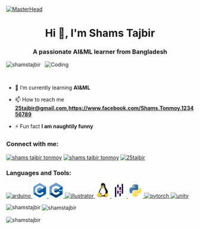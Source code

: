 [![MasterHead](https://user-images.githubusercontent.com/59527753/96024346-39dfe580-0e71-11eb-8a8a-cbaf92f7659e.gif)](https://shamstajbir.io)
<h1 align="center">Hi 👋, I'm Shams Tajbir</h1>
<h3 align="center">A passionate AI&ML learner from Bangladesh</h3>
<img align="right" alt="Coding" width="400" src="https://coindsyz.com/wp-content/uploads/2022/03/1584023795.gif">

<p align="left"> <img src="https://komarev.com/ghpvc/?username=shamstajbir&label=Profile%20views&color=0e75b6&style=flat" alt="shamstajbir" /> </p>

<p align="left"> <a href="https://twitter.com/" target="blank"><img src="https://img.shields.io/twitter/follow/?logo=twitter&style=for-the-badge" alt="" /></a> </p>

- 🌱 I’m currently learning **AI&ML**

- 📫 How to reach me **25tajbir@gmail.com,https://www.facebook.com/Shams.Tonmoy.123456789**

- ⚡ Fun fact **I am naughtily funny**

<h3 align="left">Connect with me:</h3>
<p align="left">
<a href="https://linkedin.com/in/shams tajbir tonmoy" target="blank"><img align="center" src="https://raw.githubusercontent.com/rahuldkjain/github-profile-readme-generator/master/src/images/icons/Social/linked-in-alt.svg" alt="shams tajbir tonmoy" height="30" width="40" /></a>
<a href="https://fb.com/shams tajbir tonmoy" target="blank"><img align="center" src="https://raw.githubusercontent.com/rahuldkjain/github-profile-readme-generator/master/src/images/icons/Social/facebook.svg" alt="shams tajbir tonmoy" height="30" width="40" /></a>
<a href="https://instagram.com/25tajbir" target="blank"><img align="center" src="https://raw.githubusercontent.com/rahuldkjain/github-profile-readme-generator/master/src/images/icons/Social/instagram.svg" alt="25tajbir" height="30" width="40" /></a>
</p>

<h3 align="left">Languages and Tools:</h3>
<p align="left"> <a href="https://www.arduino.cc/" target="_blank" rel="noreferrer"> <img src="https://cdn.worldvectorlogo.com/logos/arduino-1.svg" alt="arduino" width="40" height="40"/> </a> <a href="https://www.cprogramming.com/" target="_blank" rel="noreferrer"> <img src="https://raw.githubusercontent.com/devicons/devicon/master/icons/c/c-original.svg" alt="c" width="40" height="40"/> </a> <a href="https://www.w3schools.com/cpp/" target="_blank" rel="noreferrer"> <img src="https://raw.githubusercontent.com/devicons/devicon/master/icons/cplusplus/cplusplus-original.svg" alt="cplusplus" width="40" height="40"/> </a> <a href="https://www.adobe.com/in/products/illustrator.html" target="_blank" rel="noreferrer"> <img src="https://www.vectorlogo.zone/logos/adobe_illustrator/adobe_illustrator-icon.svg" alt="illustrator" width="40" height="40"/> </a> <a href="https://www.linux.org/" target="_blank" rel="noreferrer"> <img src="https://raw.githubusercontent.com/devicons/devicon/master/icons/linux/linux-original.svg" alt="linux" width="40" height="40"/> </a> <a href="https://pandas.pydata.org/" target="_blank" rel="noreferrer"> <img src="https://raw.githubusercontent.com/devicons/devicon/2ae2a900d2f041da66e950e4d48052658d850630/icons/pandas/pandas-original.svg" alt="pandas" width="40" height="40"/> </a> <a href="https://www.python.org" target="_blank" rel="noreferrer"> <img src="https://raw.githubusercontent.com/devicons/devicon/master/icons/python/python-original.svg" alt="python" width="40" height="40"/> </a> <a href="https://pytorch.org/" target="_blank" rel="noreferrer"> <img src="https://www.vectorlogo.zone/logos/pytorch/pytorch-icon.svg" alt="pytorch" width="40" height="40"/> </a> <a href="https://unity.com/" target="_blank" rel="noreferrer"> <img src="https://www.vectorlogo.zone/logos/unity3d/unity3d-icon.svg" alt="unity" width="40" height="40"/> </a> </p>

<p><img align="left" src="https://github-readme-stats.vercel.app/api/top-langs?username=shamstajbir&show_icons=true&locale=en&layout=compact" alt="shamstajbir" /></p>

<p>&nbsp;<img align="center" src="https://github-readme-stats.vercel.app/api?username=shamstajbir&show_icons=true&locale=en" alt="shamstajbir" /></p>

<p><img align="center" src="https://github-readme-streak-stats.herokuapp.com/?user=shamstajbir&" alt="shamstajbir" /></p>
